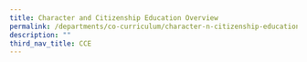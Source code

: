 ```yaml
---
title: Character and Citizenship Education Overview
permalink: /departments/co-curriculum/character-n-citizenship-education/cce-overview
description: ""
third_nav_title: CCE
---
```

